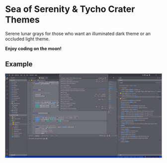 # Sea of Serenity & Tycho Crater Themes

Serene lunar grays for those who want an illuminated dark theme or an occluded light theme.

**Enjoy coding on the moon!**

## Example

<img alt=".json file using version 0.2.4" src="./sea-of-serenity.png" width="600"/>